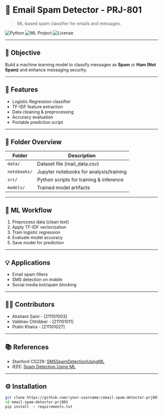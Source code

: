 # 📧 Email Spam Detector - PRJ-801

> ML-based spam classifier for emails and messages.

![Python](https://img.shields.io/badge/Python-3.10-blue)
![ML Project](https://img.shields.io/badge/ML-Spam_Detection-orange)
![License](https://img.shields.io/badge/License-MIT-green)

---

## 📌 Objective
Build a machine learning model to classify messages as **Spam** or **Ham (Not Spam)** and enhance messaging security.

---

## 🚀 Features
- Logistic Regression classifier
- TF-IDF feature extraction
- Data cleaning & preprocessing
- Accuracy evaluation
- Portable prediction script

---

## 📂 Folder Overview
| Folder      | Description                             |
|-------------|-----------------------------------------|
| `data/`     | Dataset file (mail_data.csv)            |
| `notebooks/`| Jupyter notebooks for analysis/training |
| `src/`      | Python scripts for training & inference |
| `models/`   | Trained model artifacts                 |

---

## 🧠 ML Workflow
1. Preprocess data (clean text)
2. Apply TF-IDF vectorization
3. Train logistic regression
4. Evaluate model accuracy
5. Save model for prediction

---

## 💡 Applications
- Email spam filters  
- SMS detection on mobile  
- Social media bot/spam blocking  

---

## 🙋‍♂️ Contributors
- Akshant Saini - [211101003]  
- Vaibhav Chhibber - [211101011]  
- Pralin Khaira - [211101027]  

---

## 📚 References
- Stanford CS229: [SMSSpamDetectionUsingML](https://cs229.stanford.edu/proj2013/ShiraniMehr-SMSSpamDetectionUsingMachineLearningApproach.pdf)  
- IEEE: [Spam Detection Using ML](https://ieeexplore.ieee.org/document/10322491)

---

## ⚙️ Installation
```bash
git clone https://github.com/<your-username>/email-spam-detector-prj801.git
cd email-spam-detector-prj801
pip install -r requirements.txt
